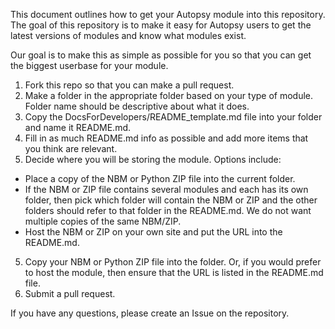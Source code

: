 This document outlines how to get your Autopsy module into this repository.  The goal of this repository is to make it easy for Autopsy users to get the latest versions of modules and know what modules exist.  

Our goal is to make this as simple as possible for you so that you can get the biggest userbase for your module. 

1. Fork this repo so that you can make a pull request. 
2. Make a folder in the appropriate folder based on your type of module.  Folder name should be descriptive about what it does. 
3. Copy the DocsForDevelopers/README_template.md file into your folder and name it README.md.
4. Fill in as much README.md info as possible and add more items that you think are relevant.
5. Decide where you will be storing the module.  Options include:
 - Place a copy of the NBM or Python ZIP file into the current folder.
 - If the NBM or ZIP file contains several modules and each has its own folder, then pick which folder will contain the NBM or ZIP and the other folders should refer to that folder in the README.md.  We do not want multiple copies of the same NBM/ZIP. 
 - Host the NBM or ZIP on your own site and put the URL into the README.md. 
5. Copy your NBM or Python ZIP file into the folder.  Or, if you would prefer to host the module, then ensure that the URL is listed in the README.md file. 
6. Submit a pull request. 

If you have any questions, please create an Issue on the repository. 

